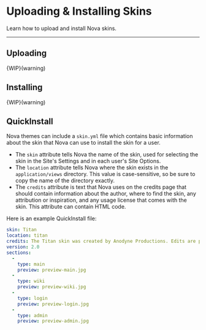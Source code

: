 # Uploading & Installing Skins

Learn how to upload and install Nova skins.

---

## Uploading

{WIP}(warning)

## Installing

{WIP}(warning)

## QuickInstall

Nova themes can include a `skin.yml` file which contains basic information about the skin that Nova can use to install the skin for a user.

- The `skin` attribute tells Nova the name of the skin, used for selecting the skin in the Site's Settings and in each user's Site Options.
- The `location` attribute tells Nova where the skin exists in the `application/views` directory. This value is case-sensitive, so be sure to copy the name of the directory exactly.
- The `credits` attribute is text that Nova uses on the credits page that should contain information about the author, where to find the skin, any attribution or inspiration, and any usage license that comes with the skin. This attribute can contain HTML code.

Here is an example QuickInstall file:

```yaml
skin: Titan
location: titan
credits: The Titan skin was created by Anodyne Productions. Edits are permissible provided the original credits remain intact.
version: 2.0
sections:
  -
    type: main
    preview: preview-main.jpg
  -
    type: wiki
    preview: preview-wiki.jpg
  -
    type: login
    preview: preview-login.jpg
  -
    type: admin
    preview: preview-admin.jpg
```
